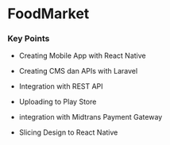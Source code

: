 # FoodMarket

### Key Points

- Creating Mobile App with React Native

- Creating CMS dan APIs with Laravel
- Integration with REST API

- Uploading to Play Store

- integration with Midtrans Payment Gateway

- Slicing Design to React Native


